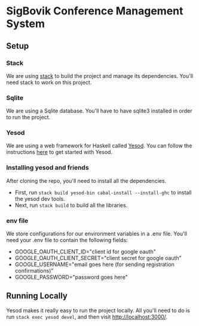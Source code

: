# SigBovik Conference Management System

## Setup

### Stack
We are using [stack](https://docs.haskellstack.org/en/stable/install_and_upgrade/)
to build the project and manage its dependencies. You'll need stack to work on this
project.

### Sqlite
We are using a Sqlite database. You'll have to have sqlite3 installed in order
to run the project.

### Yesod
We are using a web framework for Haskell called [Yesod](http://www.yesodweb.com/).
You can follow the instructions [here](http://www.yesodweb.com/page/quickstart) to
get started with Yesod.

### Installing yesod and friends
After cloning the repo, you'll need to install all the dependencies.

  * First, run `stack build yesod-bin cabal-install --install-ghc` to install the
    yesod dev tools.
  * Next, run `stack build` to build all the libraries.

### env file
We store configurations for our environment variables in a .env file. You'll
need your .env file to contain the following fields:

  * GOOGLE_OAUTH_CLIENT_ID="client id for google oauth"
  * GOOGLE_OAUTH_CLIENT_SECRET="client secret for google oauth"
  * GOOGLE_USERNAME="email goes here (for sending registration confirmations)"
  * GOOGLE_PASSWORD="password goes here"
  
## Running Locally
Yesod makes it really easy to run the project locally. All you'll need to do is run
`stack exec yesod devel`, and then visit [http://localhost:3000/](http://localhost:3000/).
